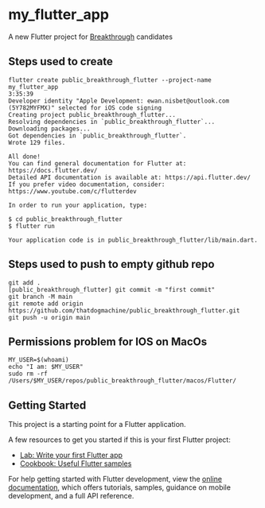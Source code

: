 # my_flutter_app

A new Flutter project for [Breakthrough](https://www.wearebreakthrough.org) candidates

## Steps used to create

    flutter create public_breakthrough_flutter --project-name my_flutter_app                                                                             3:35:39 
    Developer identity "Apple Development: ewan.nisbet@outlook.com (5Y782MYFMX)" selected for iOS code signing
    Creating project public_breakthrough_flutter...
    Resolving dependencies in `public_breakthrough_flutter`... 
    Downloading packages... 
    Got dependencies in `public_breakthrough_flutter`.
    Wrote 129 files.

    All done!
    You can find general documentation for Flutter at: https://docs.flutter.dev/
    Detailed API documentation is available at: https://api.flutter.dev/
    If you prefer video documentation, consider: https://www.youtube.com/c/flutterdev

    In order to run your application, type:

    $ cd public_breakthrough_flutter
    $ flutter run

    Your application code is in public_breakthrough_flutter/lib/main.dart.

## Steps used to push to empty github repo

    git add .
    [public_breakthrough_flutter] git commit -m "first commit"
    git branch -M main
    git remote add origin https://github.com/thatdogmachine/public_breakthrough_flutter.git
    git push -u origin main


## Permissions problem for IOS on MacOs

    MY_USER=$(whoami)
    echo "I am: $MY_USER"
    sudo rm -rf /Users/$MY_USER/repos/public_breakthrough_flutter/macos/Flutter/


## Getting Started

This project is a starting point for a Flutter application.

A few resources to get you started if this is your first Flutter project:

- [Lab: Write your first Flutter app](https://docs.flutter.dev/get-started/codelab)
- [Cookbook: Useful Flutter samples](https://docs.flutter.dev/cookbook)

For help getting started with Flutter development, view the
[online documentation](https://docs.flutter.dev/), which offers tutorials,
samples, guidance on mobile development, and a full API reference.
